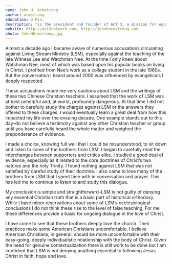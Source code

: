 ```yaml
--- 
name: John H. Armstrong
anchor: armstrong
education: D.Min.
description: "is the president and founder of ACT 3, a mission for equipping leaders for unity in Christ’s mission. He is an adjunct professor of mission at Wheaton College Graduate School and the author/editor of twelve books, one of which is the much reviewed and discussed book, Your Church Is Too Small: Why Unity in Christ’s Mission Is Vital to the Future of the Church (Zondervan, 2010)."
website: http://act3network.com, http://johnharmstrong.com
photo: JohnHArmstrong.jpg
---
```


Almost a decade ago I became aware of numerous accusations circulating against Living Stream Ministry (LSM), especially against the teaching of the late Witness Lee and Watchman Nee. At the time I only knew about Watchman Nee, most of which was based upon his popular books on living in Christ. I profited from Nee’s work as a college student in the late 1960s. But the conversation I heard around 2000 was influenced by evangelicals I deeply respected.

These accusations made me very cautious about LSM and the writings of these two Chinese Christian teachers. I assumed that the work of LSM was at best unhelpful and, at worst, profoundly dangerous. At that time I did not bother to carefully study the charges against LSM or the answers they offered to these charges. I would eventually learn a great deal from how this impacted my life over the ensuing decade. One example stands out to this day–do not believe a testimony against any other Christian teacher or group until you have carefully heard the whole matter and weighed the preponderance of evidence.

I made a choice, knowing full well that I could be misunderstood, to sit down and listen to some of the brothers from LSM. I began to carefully read the interchanges between supporters and critics alike. I studied a good deal of evidence, especially as it related to the core doctrines of Christ’s two natures and the holy Trinity. I found nothing against LSM that was not satisfied by careful study of their doctrine. I also came to love many of the brothers from LSM that I spent time with in conversation and prayer. This has led me to continue to listen to and study this dialogue.

My conclusion is simple and straightforward–LSM is not guilty of denying any essential Christian truth that is a basic part of historical orthodoxy. While I have minor reservations about some of LSM’s ecclesiological conclusions I do not think these rise to the level of false teaching. For me these differences provide a basis for ongoing dialogue in the love of Christ.

I have come to see that these brothers deeply love the church. Their practices make some American Christians uncomfortable. I believe American Christians, in general, should be more uncomfortable with their easy-going, deeply individualistic relationship with the body of Christ. Given the need for genuine contextualization there is still work to be done but I am confident that LSM is not denying anything essential to following Jesus Christ in faith, hope and love.